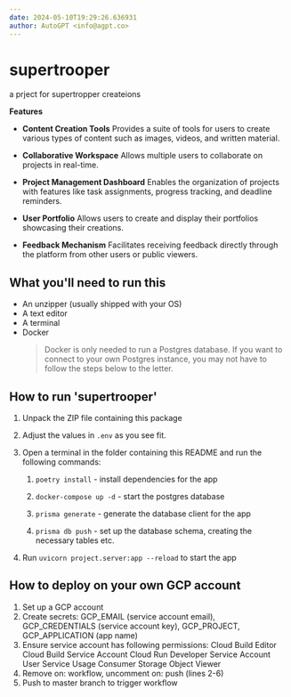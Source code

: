 ```yaml
---
date: 2024-05-10T19:29:26.636931
author: AutoGPT <info@agpt.co>
---
```


# supertrooper

a prject for supertropper createions

**Features**

- **Content Creation Tools** Provides a suite of tools for users to create various types of content such as images, videos, and written material.

- **Collaborative Workspace** Allows multiple users to collaborate on projects in real-time.

- **Project Management Dashboard** Enables the organization of projects with features like task assignments, progress tracking, and deadline reminders.

- **User Portfolio** Allows users to create and display their portfolios showcasing their creations.

- **Feedback Mechanism** Facilitates receiving feedback directly through the platform from other users or public viewers.


## What you'll need to run this
* An unzipper (usually shipped with your OS)
* A text editor
* A terminal
* Docker
  > Docker is only needed to run a Postgres database. If you want to connect to your own
  > Postgres instance, you may not have to follow the steps below to the letter.


## How to run 'supertrooper'

1. Unpack the ZIP file containing this package

2. Adjust the values in `.env` as you see fit.

3. Open a terminal in the folder containing this README and run the following commands:

    1. `poetry install` - install dependencies for the app

    2. `docker-compose up -d` - start the postgres database

    3. `prisma generate` - generate the database client for the app

    4. `prisma db push` - set up the database schema, creating the necessary tables etc.

4. Run `uvicorn project.server:app --reload` to start the app

## How to deploy on your own GCP account
1. Set up a GCP account
2. Create secrets: GCP_EMAIL (service account email), GCP_CREDENTIALS (service account key), GCP_PROJECT, GCP_APPLICATION (app name)
3. Ensure service account has following permissions: 
    Cloud Build Editor
    Cloud Build Service Account
    Cloud Run Developer
    Service Account User
    Service Usage Consumer
    Storage Object Viewer
4. Remove on: workflow, uncomment on: push (lines 2-6)
5. Push to master branch to trigger workflow
